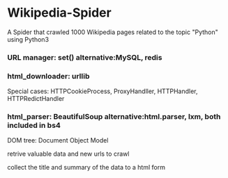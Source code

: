 # Wikipedia-Spider
A Spider that crawled 1000 Wikipedia pages related to the topic "Python"  using Python3

### URL manager: set() alternative:MySQL, redis


### html_downloader: urllib

Special cases: HTTPCookieProcess, ProxyHandller, HTTPHandler, HTTPRedictHandler




### html_parser: BeautifulSoup alternative:html.parser, lxm, both included in bs4
DOM tree: Document Object Model

retrive valuable data and new urls to crawl

collect the title and summary of the data to a html form
